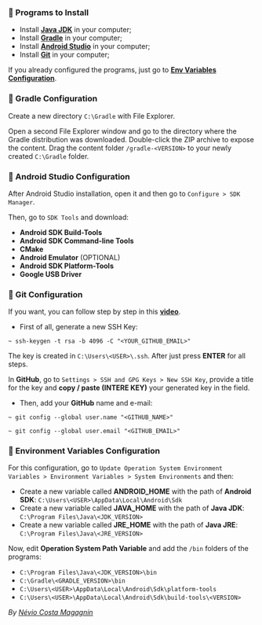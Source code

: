 ### :beginner: Programs to Install

- Install **[Java JDK](https://www.oracle.com/br/java/technologies/javase/javase-jdk8-downloads.html)** in your computer;
- Install **[Gradle](https://gradle.org/install/)** in your computer;
- Install **[Android Studio](https://developer.android.com/studio)** in your computer;
- Install **[Git](https://git-scm.com/downloads)** in your computer;

If you already configured the programs, just go to **[Env Variables Configuration](https://github.com/NEVI0/how-to-configure-mobile-environment#pencil-environment-variables-configuration)**.

### :small_orange_diamond: Gradle Configuration

Create a new directory `C:\Gradle` with File Explorer.

Open a second File Explorer window and go to the directory where the Gradle distribution was downloaded. Double-click the ZIP archive to expose the content. Drag the content folder `/gradle-<VERSION>` to your newly created `C:\Gradle` folder.

### :small_orange_diamond: Android Studio Configuration

After Android Studio installation, open it and then go to `Configure > SDK Manager`.

Then, go to `SDK Tools` and download:
- **Android SDK Build-Tools**
- **Android SDK Command-line Tools**
- **CMake**
- **Android Emulator** (OPTIONAL)
- **Android SDK Platform-Tools**
- **Google USB Driver**

### :small_orange_diamond: Git Configuration

If you want, you can follow step by step in this **[video](https://www.youtube.com/watch?v=7YVQLZp1jb0)**.

- First of all, generate a new SSH Key:
```
~ ssh-keygen -t rsa -b 4096 -C "<YOUR_GITHUB_EMAIL>"
```

The key is created in `C:\Users\<USER>\.ssh`. After just press **ENTER** for all steps.

In **GitHub**, go to `Settings > SSH and GPG Keys > New SSH Key`, provide a title for the key and **copy / paste (INTERE KEY)** your generated key in the field.

- Then, add your **GitHub** name and e-mail:
```
~ git config --global user.name "<GITHUB_NAME>"

~ git config --global user.email "<GITHUB_EMAIL>"
```

### :pencil: Environment Variables Configuration

For this configuration, go to `Update Operation System Environment Variables > Environment Variables > System Environments` and then:

- Create a new variable called **ANDROID_HOME** with the path of **Android SDK**: `C:\Users\<USER>\AppData\Local\Android\Sdk`
- Create a new variable called **JAVA_HOME** with the path of **Java JDK**: `C:\Program Files\Java\<JDK_VERSION>`
- Create a new variable called **JRE_HOME** with the path of **Java JRE**: `C:\Program Files\Java\<JRE_VERSION>`

Now, edit **Operation System Path Variable** and add the `/bin` folders of the programs:

- `C:\Program Files\Java\<JDK_VERSION>\bin`
- `C:\Gradle\<GRADLE_VERSION>\bin`
- `C:\Users\<USER>\AppData\Local\Android\Sdk\platform-tools`
- `C:\Users\<USER>\AppData\Local\Android\Sdk\build-tools\<VERSION>`

*By [Névio Costa Magagnin](https://www.linkedin.com/in/n%C3%A9vio-magagnin-045710177/)*

